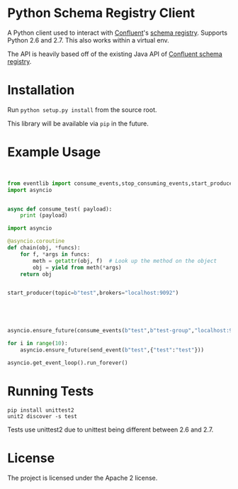 # Python Schema Registry Client

A Python client used to interact with [Confluent](http://confluent.io/)'s
[schema registry](https://github.com/confluentinc/schema-registry).  Supports Python 2.6 and 2.7.  This also works within a virtual env.

The API is heavily based off of the existing Java API of [Confluent schema registry](https://github.com/confluentinc/schema-registry).

# Installation

Run `python setup.py install` from the source root.

This library will be available via `pip` in the future.

# Example Usage


```python


from eventlib import consume_events,stop_consuming_events,start_producer,send_event
import asyncio


async def consume_test( payload):
    print (payload)

import asyncio

@asyncio.coroutine
def chain(obj, *funcs):
    for f, *args in funcs:
        meth = getattr(obj, f)  # Look up the method on the object
        obj = yield from meth(*args)
    return obj


start_producer(topic=b"test",brokers="localhost:9092")





asyncio.ensure_future(consume_events(b"test",b"test-group","localhost:9092",consume_test))

for i in range(10):
    asyncio.ensure_future(send_event(b"test",{"test":"test"}))

asyncio.get_event_loop().run_forever()


```

# Running Tests

```
pip install unittest2
unit2 discover -s test
```

Tests use unittest2 due to unittest being different between 2.6 and 2.7.

# License

The project is licensed under the Apache 2 license.
